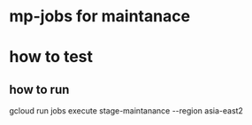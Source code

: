 # mp-jobs for maintanace 


# how to test 




## how to run 

gcloud run jobs execute stage-maintanance --region asia-east2
